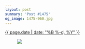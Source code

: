 ```yaml
---
layout: post
summary: 'Post #1475'
og_image: 1475-960.jpg
---
```


<p>
 <time>
  <a href="/1475">
   {{ page.date | date: "%B %-d, %Y" }}
  </a>
 </time>
 <a href="/1475">
  <figure data-taken="8/27/2021">
   <img sizes="(min-width: 700px) 50vw, calc(100vw - 2rem)" src="{{ site.assets_url }}/1475-480.jpg" srcset="{{ site.assets_url }}/1475-240.jpg 240w, {{ site.assets_url }}/1475-480.jpg 480w, {{ site.assets_url }}/1475-720.jpg 720w, {{ site.assets_url }}/1475-960.jpg 960w"/>
  </figure>
 </a>
</p>
